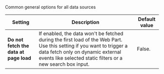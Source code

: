 Common general options for all data sources

| Setting | Description | Default value |
| --------| ----------- |---------------|
| **Do not fetch the data at page load** | If enabled, the data won't be fetched during the first load of the Web Part. Use this setting if you want to trigger a data fetch only on dynamic external events like selected static filters or a new search box input. | False.